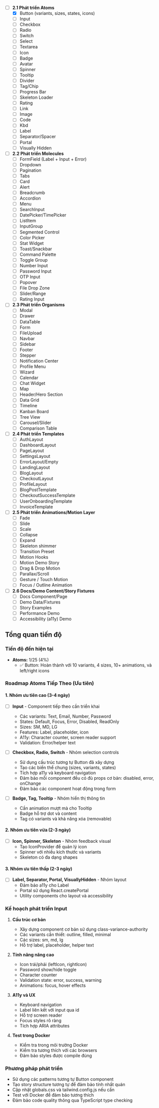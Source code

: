 - [ ] **2.1 Phát triển Atoms**
  - [x] Button (variants, sizes, states, icons)
  - [ ] Input
  - [ ] Checkbox
  - [ ] Radio
  - [ ] Switch
  - [ ] Select
  - [ ] Textarea
  - [ ] Icon
  - [ ] Badge
  - [ ] Avatar
  - [ ] Spinner
  - [ ] Tooltip
  - [ ] Divider
  - [ ] Tag/Chip
  - [ ] Progress Bar
  - [ ] Skeleton Loader
  - [ ] Rating
  - [ ] Link
  - [ ] Image
  - [ ] Code
  - [ ] Kbd
  - [ ] Label
  - [ ] Separator/Spacer
  - [ ] Portal
  - [ ] Visually Hidden

- [ ] **2.2 Phát triển Molecules**
  - [ ] FormField (Label + Input + Error)
  - [ ] Dropdown
  - [ ] Pagination
  - [ ] Tabs
  - [ ] Card
  - [ ] Alert
  - [ ] Breadcrumb
  - [ ] Accordion
  - [ ] Menu
  - [ ] SearchInput
  - [ ] DatePicker/TimePicker
  - [ ] ListItem
  - [ ] InputGroup
  - [ ] Segmented Control
  - [ ] Color Picker
  - [ ] Stat Widget
  - [ ] Toast/Snackbar
  - [ ] Command Palette
  - [ ] Toggle Group
  - [ ] Number Input
  - [ ] Password Input
  - [ ] OTP Input
  - [ ] Popover
  - [ ] File Drop Zone
  - [ ] Slider/Range
  - [ ] Rating Input

- [ ] **2.3 Phát triển Organisms**
  - [ ] Modal
  - [ ] Drawer
  - [ ] DataTable
  - [ ] Form
  - [ ] FileUpload
  - [ ] Navbar
  - [ ] Sidebar
  - [ ] Footer
  - [ ] Stepper
  - [ ] Notification Center
  - [ ] Profile Menu
  - [ ] Wizard
  - [ ] Calendar
  - [ ] Chat Widget
  - [ ] Map
  - [ ] Header/Hero Section
  - [ ] Data Grid
  - [ ] Timeline
  - [ ] Kanban Board
  - [ ] Tree View
  - [ ] Carousel/Slider
  - [ ] Comparison Table

- [ ] **2.4 Phát triển Templates**
  - [ ] AuthLayout
  - [ ] DashboardLayout
  - [ ] PageLayout
  - [ ] SettingsLayout
  - [ ] ErrorLayout/Empty
  - [ ] LandingLayout
  - [ ] BlogLayout
  - [ ] CheckoutLayout
  - [ ] ProfileLayout
  - [ ] BlogPostTemplate
  - [ ] CheckoutSuccessTemplate
  - [ ] UserOnboardingTemplate
  - [ ] InvoiceTemplate

- [ ] **2.5 Phát triển Animations/Motion Layer**
  - [ ] Fade
  - [ ] Slide
  - [ ] Scale
  - [ ] Collapse
  - [ ] Expand
  - [ ] Skeleton shimmer
  - [ ] Transition Preset
  - [ ] Motion Hooks
  - [ ] Motion Demo Story
  - [ ] Drag & Drop Motion
  - [ ] Parallax/Scroll
  - [ ] Gesture / Touch Motion
  - [ ] Focus / Outline Animation

- [ ] **2.6 Docs/Demo Content/Story Fixtures**
  - [ ] Docs Component/Page
  - [ ] Demo Data/Fixtures
  - [ ] Story Examples
  - [ ] Performance Demo
  - [ ] Accessibility (a11y) Demo

## Tổng quan tiến độ

### Tiến độ đến hiện tại
- **Atoms:** 1/25 (4%)
  - ✅ Button: Hoàn thành với 10 variants, 4 sizes, 10+ animations, và left/right icons

### Roadmap Atoms Tiếp Theo (Ưu tiên)

#### 1. Nhóm ưu tiên cao (3-4 ngày)
- [ ] **Input** - Component tiếp theo cần triển khai
  - Các variants: Text, Email, Number, Password
  - States: Default, Focus, Error, Disabled, ReadOnly
  - Sizes: SM, MD, LG
  - Features: Label, placeholder, icon
  - A11y: Character counter, screen reader support
  - Validation: Error/helper text

- [ ] **Checkbox, Radio, Switch** - Nhóm selection controls
  - Sử dụng cấu trúc tương tự Button đã xây dựng
  - Tạo các biến thể chung (sizes, variants, states)
  - Tích hợp a11y và keyboard navigation
  - Đảm bảo mỗi component đều có đủ props cơ bản: disabled, error, onChange
  - Đảm bảo các component hoạt động trong form

- [ ] **Badge, Tag, Tooltip** - Nhóm hiển thị thông tin
  - Cần animation mượt mà cho Tooltip
  - Badge hỗ trợ dot và content
  - Tag có variants và khả năng xóa (removable)

#### 2. Nhóm ưu tiên vừa (2-3 ngày)
- [ ] **Icon, Spinner, Skeleton** - Nhóm feedback visual
  - Tạo IconProvider để quản lý icon
  - Spinner với nhiều kích thước và variants
  - Skeleton có đa dạng shapes

#### 3. Nhóm ưu tiên thấp (2-3 ngày)
- [ ] **Label, Separator, Portal, VisuallyHidden** - Nhóm layout
  - Đảm bảo a11y cho Label
  - Portal sử dụng React.createPortal
  - Utility components cho layout và accessibility

### Kế hoạch phát triển Input
1. **Cấu trúc cơ bản**
   - Xây dựng component cơ bản sử dụng class-variance-authority
   - Các variants cần thiết: outline, filled, minimal
   - Các sizes: sm, md, lg
   - Hỗ trợ label, placeholder, helper text

2. **Tính năng nâng cao**
   - Icon trái/phải (leftIcon, rightIcon)
   - Password show/hide toggle
   - Character counter
   - Validation state: error, success, warning
   - Animations: focus, hover effects

3. **A11y và UX**
   - Keyboard navigation
   - Label liên kết với input qua id
   - Hỗ trợ screen reader
   - Focus styles rõ ràng
   - Tích hợp ARIA attributes

4. **Test trong Docker**
   - Kiểm tra trong môi trường Docker
   - Kiểm tra tương thích với các browsers
   - Đảm bảo styles được compile đúng

### Phương pháp phát triển
- Sử dụng các patterns tương tự Button component
- Tạo story structure tương tự để đảm bảo tính nhất quán
- Cập nhật globals.css và tailwind.config.js nếu cần
- Test với Docker để đảm bảo tương thích
- Đảm bảo code quality thông qua TypeScript type checking
